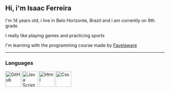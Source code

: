 ## Hi, i'm Isaac Ferreira

I'm 14 years old, i live in Belo Horizonte, Brazil and i am currently on 9th grade

I really like playing games and practicing sports

I'm learning with the programming course made by [Favelaware](https://favelaware.animahub.com.br/home)


---
### Languages
<img 
  align="left"
  alt="GitHub"
  title="GitHub"
  width="50px"
  src="https://cdn.jsdelivr.net/gh/devicons/devicon@latest/icons/github/github-original.svg"
  />
  <img
    align="left"
    alt="Java Script"
    title="Java Script"
    width="50px"
    src="https://cdn.jsdelivr.net/gh/devicons/devicon@latest/icons/javascript/javascript-original.svg"
    />
    <img
      align="left"
      alt="Html"
      title="Html"
      width="50px"
      src="https://cdn.jsdelivr.net/gh/devicons/devicon@latest/icons/html5/html5-plain.svg" 
      />
      <img
        align="left"
        alt="Css"
        title="Css"
        width="50px"
        src="https://cdn.jsdelivr.net/gh/devicons/devicon@latest/icons/css3/css3-plain.svg"
        />

<!--
**Isaacfk22/isaacfk22** is a ✨ _special_ ✨ repository because its `README.md` (this file) appears on your GitHub profile.

Here are some ideas to get you started:

- 🔭 I’m currently working on ...
- 🌱 I’m currently learning ...
- 👯 I’m looking to collaborate on ...
- 🤔 I’m looking for help with ...
- 💬 Ask me about ...
- 📫 How to reach me: ...
- 😄 Pronouns: ...
- ⚡ Fun fact: ...
-->
